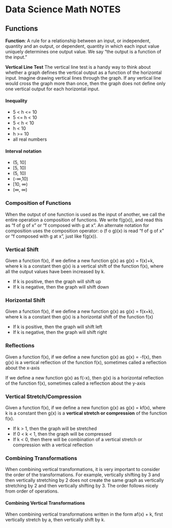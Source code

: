 # Data Science Math NOTES

## Functions

**Function**: A rule for a relationship between an input, or independent, quantity and an output, or dependent, quantity in which each input value uniquely determines one output value. We say “the output is a function of the input.”

**Vertical Line Test**
The vertical line test is a handy way to think about whether a graph defines the vertical output as a function of the horizontal input. Imagine drawing vertical lines through the graph. If any vertical line would cross the graph more than once, then the graph does not define only one vertical output for each horizontal input.

#### Inequality                       

- 5 < h <= 10
- 5 <= h < 10
- 5 < h < 10
- h < 10
- h >= 10
- all real numbers

#### Interval notation

- (5, 10]
- [5, 10)
- (5, 10)
- (-∞,10)
- [10, ∞)
- (∞, ∞)

### Composition of Functions
When the output of one function is used as the input of another, we call the entire operation a composition of functions. We write f(g(x)), and read this as “f of g of x” or “f composed with g at x”.
An alternate notation for composition uses the composition operator: o
(f o g)(x) is read “f of g of x” or “f composed with g at x”, just like f(g(x)).

### Vertical Shift
Given a function f(x), if we define a new function g(x) as g(x) = f(x)+k, where k is a constant
then g(x) is a vertical shift of the function f(x), where all the output values have been increased by k.

- If k is positive, then the graph will shift up
- If k is negative, then the graph will shift down

### Horizontal Shift
Given a function f(x), if we define a new function g(x) as g(x) = f(x+k), where k is a constant
then g(x) is a horizontal shift of the function f(x)

- If k is positive, then the graph will shift left
- If k is negative, then the graph will shift right

### Reflections
Given a function f(x), if we define a new function g(x) as g(x) = -f(x),
then g(x) is a vertical reflection of the function f(x), sometimes called a reflection about the x-axis

If we define a new function g(x) as f(-x),
then g(x) is a horizontal reflection of the function f(x), sometimes called a reflection about the y-axis

### Vertical Stretch/Compression
Given a function f(x), if we define a new function g(x) as g(x) = kf(x), where k is a constant
then g(x) is a **vertical stretch or compression** of the function f(x).

- If k > 1, then the graph will be stretched
- If 0 < k < 1, then the graph will be compressed
- If k < 0, then there will be combination of a vertical stretch or compression with a vertical reflection

### Combining Transformations
When combining vertical transformations, it is very important to consider the order of the transformations. For example, vertically shifting by 3 and then vertically stretching by 2 does not create the same graph as vertically stretching by 2 and then vertically shifting by 3. The order follows nicely from order of operations.

#### Combining Vertical Transformations
When combining vertical transformations written in the form af(x) + k,
first vertically stretch by a, then vertically shift by k.
